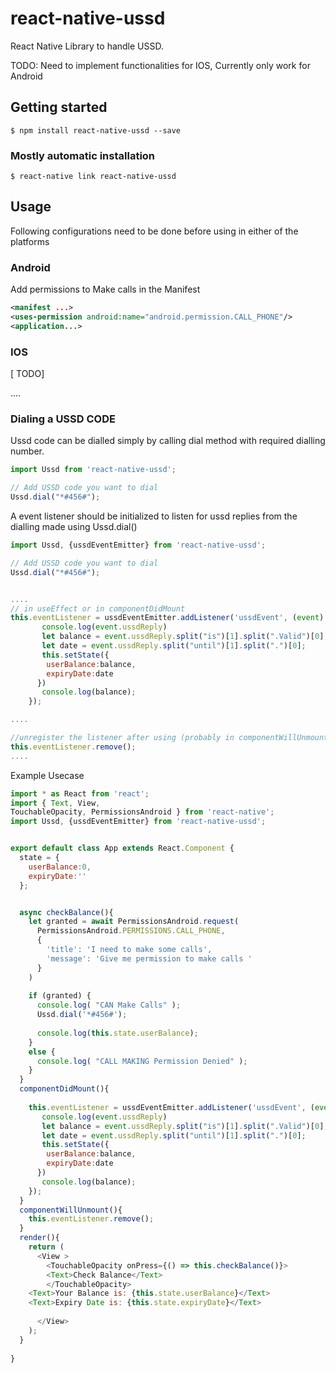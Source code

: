 # react-native-ussd
React Native Library to handle USSD.

TODO: Need to implement functionalities for IOS, Currently only work for Android
## Getting started

`$ npm install react-native-ussd --save`

### Mostly automatic installation

`$ react-native link react-native-ussd`


## Usage
Following configurations need to be done before using in either of the platforms

### Android

Add permissions to Make calls in the Manifest

```xml
<manifest ...>
<uses-permission android:name="android.permission.CALL_PHONE"/>
<application...>
```


### IOS
[ TODO]

....

### Dialing a USSD CODE


Ussd code can be dialled simply by calling dial method with required dialling number.
```javascript
import Ussd from 'react-native-ussd';

// Add USSD code you want to dial
Ussd.dial("*#456#");
```

A event listener should be initialized to listen for ussd replies from the dialling made using Ussd.dial()

```javascript
import Ussd, {ussdEventEmitter} from 'react-native-ussd';

// Add USSD code you want to dial
Ussd.dial("*#456#");


....
// in useEffect or in componentDidMount
this.eventListener = ussdEventEmitter.addListener('ussdEvent', (event) => {
       console.log(event.ussdReply) 
       let balance = event.ussdReply.split("is")[1].split(".Valid")[0];
       let date = event.ussdReply.split("until")[1].split(".")[0];
       this.setState({
        userBalance:balance,
        expiryDate:date
      })
       console.log(balance);
    });

....

//unregister the listener after using (probably in componentWillUnmount)
this.eventListener.remove();
....


```


Example Usecase

```javascript
import * as React from 'react';
import { Text, View, 
TouchableOpacity, PermissionsAndroid } from 'react-native';
import Ussd, {ussdEventEmitter} from 'react-native-ussd';


export default class App extends React.Component {
  state = {
    userBalance:0,
    expiryDate:''
  };


  async checkBalance(){
    let granted = await PermissionsAndroid.request(
      PermissionsAndroid.PERMISSIONS.CALL_PHONE,
      {
        'title': 'I need to make some calls',
        'message': 'Give me permission to make calls '
      }
    )
  
    if (granted) {
      console.log( "CAN Make Calls" );
      Ussd.dial('*#456#');
      
      console.log(this.state.userBalance);
    } 
    else {
      console.log( "CALL MAKING Permission Denied" );
    }
  }
  componentDidMount(){
    
    this.eventListener = ussdEventEmitter.addListener('ussdEvent', (event) => {
       console.log(event.ussdReply) 
       let balance = event.ussdReply.split("is")[1].split(".Valid")[0];
       let date = event.ussdReply.split("until")[1].split(".")[0];
       this.setState({
        userBalance:balance,
        expiryDate:date
      })
       console.log(balance);
    });
  }
  componentWillUnmount(){
    this.eventListener.remove();
  }
  render(){
    return (
      <View >
        <TouchableOpacity onPress={() => this.checkBalance()}>
        <Text>Check Balance</Text>
        </TouchableOpacity>
    <Text>Your Balance is: {this.state.userBalance}</Text>
    <Text>Expiry Date is: {this.state.expiryDate}</Text>       
        
      </View>
    );
  }
  
}
```
